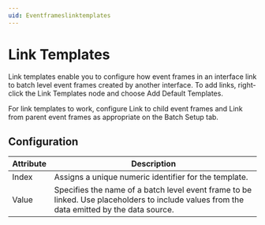 ```yaml
---
uid: Eventframeslinktemplates
---
```


# Link Templates

Link templates enable you to configure how event frames in an interface link to batch level event frames created by another interface. To add links, right-click the Link Templates node and choose Add Default Templates.
	
For link templates to work, configure Link to child event frames and Link from parent event frames as appropriate on the Batch Setup tab.

## Configuration

| Attribute | Description |
| --------- | ----------- |
| Index | Assigns a unique numeric identifier for the template. |
| Value | Specifies the name of a batch level event frame to be linked. Use placeholders to include values from the data emitted by the data source. |

